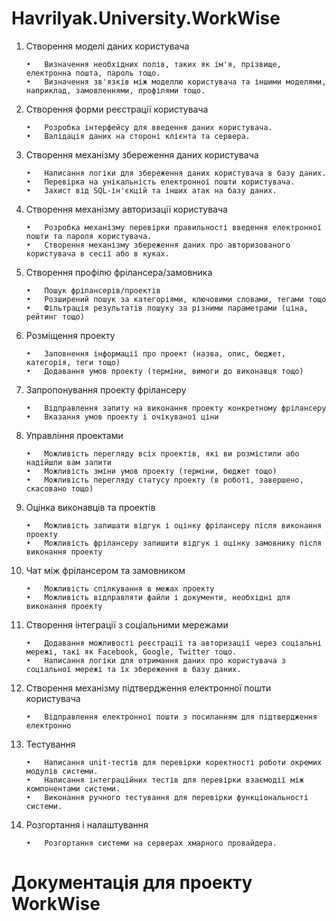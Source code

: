 # Havrilyak.University.WorkWise

1.	Створення моделі даних користувача

        •	Визначення необхідних полів, таких як ім'я, прізвище, електронна пошта, пароль тощо.
        •	Визначення зв'язків між моделлю користувача та іншими моделями, наприклад, замовленнями, профілями тощо.
2.	Створення форми реєстрації користувача

        •	Розробка інтерфейсу для введення даних користувача.
        •	Валідація даних на стороні клієнта та сервера.
3.	Створення механізму збереження даних користувача

        •	Написання логіки для збереження даних користувача в базу даних.
        •	Перевірка на унікальність електронної пошти користувача.
        •	Захист від SQL-ін'єкцій та інших атак на базу даних.
4.	Створення механізму авторизації користувача

        •	Розробка механізму перевірки правильності введення електронної пошти та пароля користувача.
        •	Створення механізму збереження даних про авторизованого користувача в сесії або в куках.
5.	Створення профілю фрілансера/замовника

        •	Пошук фрілансерів/проектів
        •	Розширений пошук за категоріями, ключовими словами, тегами тощо
        •	Фільтрація результатів пошуку за різними параметрами (ціна, рейтинг тощо)
6.	Розміщення проекту

        •	Заповнення інформації про проект (назва, опис, бюджет, категорія, теги тощо)
        •	Додавання умов проекту (терміни, вимоги до виконавця тощо)
7.	Запропонування проекту фрілансеру

        •	Відправлення запиту на виконання проекту конкретному фрілансеру
        •	Вказання умов проекту і очікуваної ціни
8.	Управління проектами

        •	Можливість перегляду всіх проектів, які ви розмістили або надійшли вам запити
        •	Можливість зміни умов проекту (терміни, бюджет тощо)
        •	Можливість перегляду статусу проекту (в роботі, завершено, скасовано тощо)
9.	Оцінка виконавців та проектів

        •	Можливість залишати відгук і оцінку фрілансеру після виконання проекту
        •	Можливість фрілансеру залишити відгук і оцінку замовнику після виконання проекту
10.	Чат між фрілансером та замовником

        •	Можливість спілкування в межах проекту
        •	Можливість відправляти файли і документи, необхідні для виконання проекту
11.	Створення інтеграції з соціальними мережами

        •	Додавання можливості реєстрації та авторизації через соціальні мережі, такі як Facebook, Google, Twitter тощо.
        •	Написання логіки для отримання даних про користувача з соціальної мережі та їх збереження в базу даних.
12.	Створення механізму підтвердження електронної пошти користувача

        •	Відправлення електронної пошти з посиланням для підтвердження електронно
13.	Тестування

        •	Написання unit-тестів для перевірки коректності роботи окремих модулів системи.
        •	Написання інтеграційних тестів для перевірки взаємодії між компонентами системи.
        •	Виконання ручного тестування для перевірки функціональності системи.
14.	Розгортання і налаштування

        •	Розгортання системи на серверах хмарного провайдера.

# Документація для проекту WorkWise



